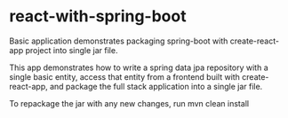# react-with-spring-boot
Basic application demonstrates packaging spring-boot with create-react-app project into single jar file.

This app demonstrates how to write a spring data jpa repository with a single basic entity, access that entity from a frontend built with create-react-app, and package the full stack application into a single jar file.

To repackage the jar with any new changes, run mvn clean install
